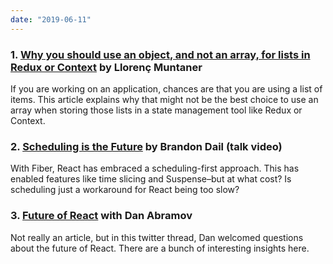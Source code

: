 ```yaml
---
date: "2019-06-11"
---
```


### 1. [Why you should use an object, and not an array, for lists in Redux or Context](https://medium.com/javascript-in-plain-english/https-medium-com-javascript-in-plain-english-why-you-should-use-an-object-not-an-array-for-lists-bee4a1fbc8bd) by Llorenç Muntaner

If you are working on an application, chances are that you are using a list of items. This article explains why that might not be the best choice to use an array when storing those lists in a state management tool like Redux or Context.

### 2. [Scheduling is the Future](https://youtu.be/Iyrf52cwxQI) by Brandon Dail (talk video)

With Fiber, React has embraced a scheduling-first approach. This has enabled features like time slicing and Suspense–but at what cost? Is scheduling just a workaround for React being too slow?

### 3. [Future of React](https://twitter.com/dan_abramov/status/1135404818191724546) with Dan Abramov

Not really an article, but in this twitter thread, Dan welcomed questions about the future of React. There are a bunch of interesting insights here.
